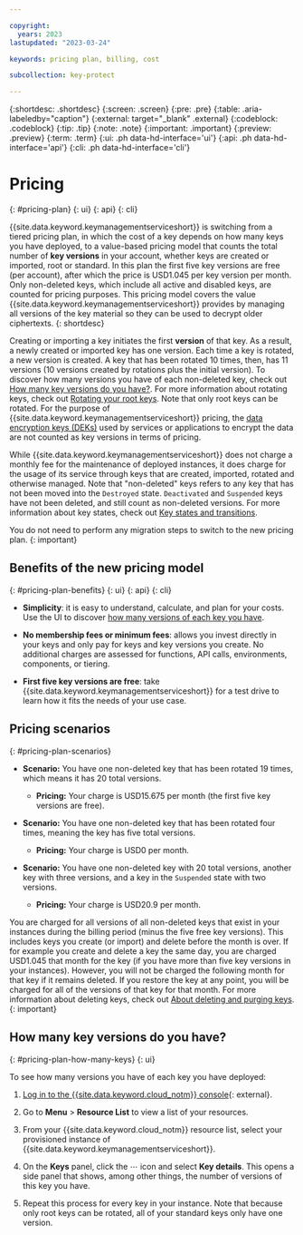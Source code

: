 ```yaml
---

copyright:
  years: 2023
lastupdated: "2023-03-24"

keywords: pricing plan, billing, cost

subcollection: key-protect

---
```


{:shortdesc: .shortdesc}
{:screen: .screen}
{:pre: .pre}
{:table: .aria-labeledby="caption"}
{:external: target="_blank" .external}
{:codeblock: .codeblock}
{:tip: .tip}
{:note: .note}
{:important: .important}
{:preview: .preview}
{:term: .term}
{:ui: .ph data-hd-interface='ui'}
{:api: .ph data-hd-interface='api'}
{:cli: .ph data-hd-interface='cli'}

# Pricing
{: #pricing-plan}
{: ui}
{: api}
{: cli}

{{site.data.keyword.keymanagementserviceshort}} is switching from a tiered pricing plan, in which the cost of a key depends on how many keys you have deployed, to a value-based pricing model that counts the total number of **key versions** in your account, whether keys are created or imported, root or standard. In this plan the first five key versions are free (per account), after which the price is USD1.045 per key version per month. Only non-deleted keys, which include all active and disabled keys, are counted for pricing purposes. This pricing model covers the value {{site.data.keyword.keymanagementserviceshort}} provides by managing all versions of the key material so they can be used to decrypt older ciphertexts.
{: shortdesc}

Creating or importing a key initiates the first **version** of that key. As a result, a newly created or imported key has one version. Each time a key is rotated, a new version is created. A key that has been rotated 10 times, then, has 11 versions (10 versions created by rotations plus the initial version). To discover how many versions you have of each non-deleted key, check out [How many key versions do you have?](#pricing-plan-how-many-keys). For more information about rotating keys, check out [Rotating your root keys](/docs/key-protect?topic=key-protect-key-rotation). Note that only root keys can be rotated. For the purpose of {{site.data.keyword.keymanagementserviceshort}} pricing, the [data encryption keys (DEKs)](/docs/key-protect?topic=key-protect-envelope-encryption) used by services or applications to encrypt the data are not counted as key versions in terms of pricing.

While {{site.data.keyword.keymanagementserviceshort}} does not charge a monthly fee for the maintenance of deployed instances, it does charge for the usage of its service through keys that are created, imported, rotated and otherwise managed. Note that "non-deleted" keys refers to any key that has not been moved into the `Destroyed` state. `Deactivated` and `Suspended` keys have not been deleted, and still count as non-deleted versions. For more information about key states, check out [Key states and transitions](/docs/key-protect?topic=key-protect-key-states#key-transitions).

You do not need to perform any migration steps to switch to the new pricing plan.
{: important}

## Benefits of the new pricing model
{: #pricing-plan-benefits}
{: ui}
{: api}
{: cli}

* **Simplicity**: it is easy to understand, calculate, and plan for your costs. Use the UI to discover [how many versions of each key you have](#pricing-plan-how-many-keys).

* **No membership fees or minimum fees**: allows you invest directly in your keys and only pay for keys and key versions you create. No additional charges are assessed for functions, API calls, environments, components, or tiering.

* **First five key versions are free**: take {{site.data.keyword.keymanagementserviceshort}} for a test drive to learn how it fits the needs of your use case.

## Pricing scenarios
{: #pricing-plan-scenarios}

* **Scenario:** You have one non-deleted key that has been rotated 19 times, which means it has 20 total versions.
  - **Pricing:** Your charge is USD15.675 per month (the first five key versions are free).

* **Scenario:** You have one non-deleted key that has been rotated four times, meaning the key has five total versions.
  - **Pricing:** Your charge is USD0 per month.

* **Scenario:** You have one non-deleted key with 20 total versions, another key with three versions, and a key in the `Suspended` state with two versions.
  - **Pricing:** Your charge is USD20.9 per month.

You are charged for all versions of all non-deleted keys that exist in your instances during the billing period (minus the five free key versions). This includes keys you create (or import) and delete before the month is over. If for example you create and delete a key the same day, you are charged USD1.045 that month for the key (if you have more than five key versions in your instances). However, you will not be charged the following month for that key if it remains deleted. If you restore the key at any point, you will be charged for all of the versions of that key for that month. For more information about deleting keys, check out [About deleting and purging keys](/docs/key-protect?topic=key-protect-delete-purge-keys).
{: important}

## How many key versions do you have?
{: #pricing-plan-how-many-keys}
{: ui}

To see how many versions you have of each key you have deployed:

1. [Log in to the {{site.data.keyword.cloud_notm}} console](/login/){: external}.

2. Go to **Menu** &gt; **Resource List** to view a list of your resources.

3. From your {{site.data.keyword.cloud_notm}} resource list, select your provisioned instance of {{site.data.keyword.keymanagementserviceshort}}.

4. On the **Keys** panel, click the ⋯ icon and select **Key details**. This opens a side panel that shows, among other things, the number of versions of this key you have.

5. Repeat this process for every key in your instance. Note that because only root keys can be rotated, all of your standard keys only have one version.
